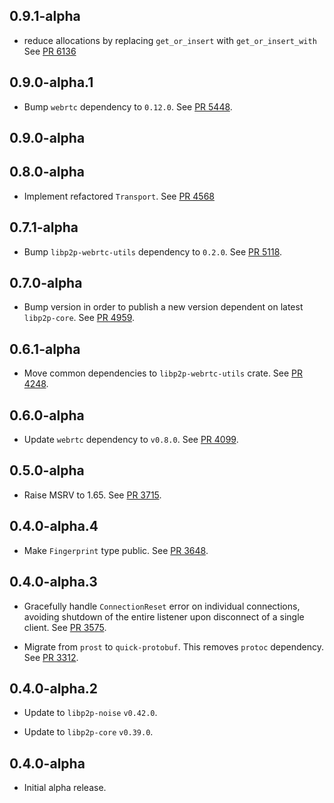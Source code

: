 ## 0.9.1-alpha

- reduce allocations by replacing `get_or_insert` with `get_or_insert_with`
  See [PR 6136](https://github.com/libp2p/rust-libp2p/pull/6136)

## 0.9.0-alpha.1

- Bump `webrtc` dependency to `0.12.0`.
  See [PR 5448](https://github.com/libp2p/rust-libp2p/pull/5448).

## 0.9.0-alpha

<!-- Update to libp2p-core v0.43.0 -->

## 0.8.0-alpha

- Implement refactored `Transport`.
  See [PR 4568](https://github.com/libp2p/rust-libp2p/pull/4568)

## 0.7.1-alpha

- Bump `libp2p-webrtc-utils` dependency to `0.2.0`.
  See [PR 5118](https://github.com/libp2p/rust-libp2p/pull/5118).

## 0.7.0-alpha

- Bump version in order to publish a new version dependent on latest `libp2p-core`.
  See [PR 4959](https://github.com/libp2p/rust-libp2p/pull/4959).

## 0.6.1-alpha

- Move common dependencies to `libp2p-webrtc-utils` crate.
  See [PR 4248].

[PR 4248]: https://github.com/libp2p/rust-libp2p/pull/4248

## 0.6.0-alpha

- Update `webrtc` dependency to `v0.8.0`.
  See [PR 4099].

[PR 4099]: https://github.com/libp2p/rust-libp2p/pull/4099

## 0.5.0-alpha

- Raise MSRV to 1.65.
  See [PR 3715].

[PR 3715]: https://github.com/libp2p/rust-libp2p/pull/3715

## 0.4.0-alpha.4

- Make `Fingerprint` type public. See [PR 3648].

[PR 3648]: https://github.com/libp2p/rust-libp2p/pull/3648

## 0.4.0-alpha.3

- Gracefully handle `ConnectionReset` error on individual connections, avoiding shutdown of the entire listener upon disconnect of a single client.
  See [PR 3575].

- Migrate from `prost` to `quick-protobuf`. This removes `protoc` dependency. See [PR 3312].

[PR 3575]: https://github.com/libp2p/rust-libp2p/pull/3575
[PR 3312]: https://github.com/libp2p/rust-libp2p/pull/3312

## 0.4.0-alpha.2

- Update to `libp2p-noise` `v0.42.0`.

- Update to `libp2p-core` `v0.39.0`.

## 0.4.0-alpha

- Initial alpha release.
